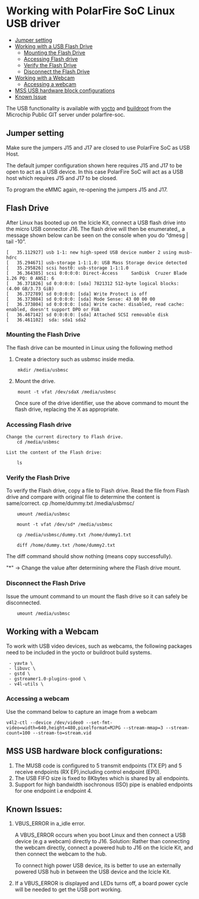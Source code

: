 # Working with PolarFire SoC Linux USB driver

- [Jumper setting](#jumper-setting)
- [Working with a USB Flash Drive](#usb-flash)
	- [Mounting the Flash Drive](#usb-device-mount)
	- [Accessing Flash drive](#usb-device-access)
	- [Verify the Flash Drive](#usb-device-operations)
	- [Disconnect the Flash Drive](#usb-device-umount)
- [Working with a Webcam](#usb-webcam)
     - [Accessing a webcam](#usb-webcam-access)
- [MSS USB hardware block configurations](#usb-spec)
- [Known Issue](#issues)

The USB functionality is available with [yocto](https://github.com/polarfire-soc/meta-polarfire-soc-yocto-bsp) and [buildroot](https://github.com/polarfire-soc/polarfire-soc-buildroot-sdk) from the Microchip Public GIT server under polarfire-soc. 

## Jumper setting <a name="jumper-setting"></a>
Make sure the jumpers J15 and J17 are closed to use PolarFire SoC as USB Host.

The default jumper configuration shown here requires J15 and J17 to be open to act as a USB device. In this case PolarFire SoC will act as a USB host which requires J15 and J17 to be closed.

To program the eMMC again, re-opening the jumpers J15 and J17.

## Flash Drive <div id="usb-flash"/>
After Linux has booted up on the Icicle Kit, connect a USB flash drive into the micro USB connector J16. The flash drive will then be enumerated,, 
a message shown below can be seen on the console when you do “dmesg | tail -10”.

	[   35.112927] usb 1-1: new high-speed USB device number 2 using musb-hdrc
	[   35.294671] usb-storage 1-1:1.0: USB Mass Storage device detected
	[   35.295826] scsi host0: usb-storage 1-1:1.0
	[   36.364385] scsi 0:0:0:0: Direct-Access     SanDisk  Cruzer Blade     1.26 PQ: 0 ANSI: 6
	[   36.371826] sd 0:0:0:0: [sda] 7821312 512-byte logical blocks: (4.00 GB/3.73 GiB)
	[   36.372789] sd 0:0:0:0: [sda] Write Protect is off
	[   36.373084] sd 0:0:0:0: [sda] Mode Sense: 43 00 00 00
	[   36.373804] sd 0:0:0:0: [sda] Write cache: disabled, read cache: enabled, doesn't support DPO or FUA
	[   36.467142] sd 0:0:0:0: [sda] Attached SCSI removable disk
	[   36.461102]  sda: sda1 sda2
	

### Mounting the Flash Drive  <div id="usb-device-mount"/>
The flash drive can be mounted in Linux using the following method

1. Create a driectory such as usbmsc inside media.

		mkdir /media/usbmsc
		
2. Mount the drive.

		mount -t vfat /dev/sdaX /media/usbmsc
		   
	Once sure of the drive identifier, use the above command to mount the flash drive, replacing the X as appropriate.

### Accessing Flash drive  <div id="usb-device-access"/>
	Change the current directory to Flash drive.
		cd /media/usbmsc

    List the content of the Flash drive:
	
		ls

### Verify the Flash Drive <div id="usb-device-operations"/>
To verify the Flash drive, copy a file to Flash drive. Read the file from Flash drive and compare with original file to determine the content is same/correct.
		cp /home/dummy.txt /media/usbmsc/
		
		umount /media/usbmsc
		
		mount -t vfat /dev/sd* /media/usbmsc
		
		cp /media/usbmsc/dummy.txt /home/dummy1.txt
		
		diff /home/dummy.txt /home/dummy2.txt

   The diff command should show nothing (means copy successfully).
   
   "*" -> Change the value after determining where the Flash drive mount.
  
### Disconnect the Flash Drive  <div id="usb-device-umount"/>

Issue the umount command to un mount the flash drive so it can safely be disconnected.
   
		umount /media/usbmsc
   
## Working with a Webcam  <div id="usb-webcam"/>
To work with USB video devices, such as webcams, the following packages need to be included in the yocto or buildroot build systems.

	 - yavta \ 
     - libuvc \
     - gstd \
     - gstreamer1.0-plugins-good \
     - v4l-utils \

### Accessing a webcam <div id="usb-webcam-access"/>
Use the command below to capture an image from a webcam

	v4l2-ctl --device /dev/video0 --set-fmt-video=width=640,height=480,pixelformat=MJPG --stream-mmap=3 --stream-count=100 --stream-to=stream.vid

## MSS USB hardware block configurations: <div id="usb-spec"/>
1. The MUSB code is configured to 5 transmit endpoints (TX EP) and 5 receive endpoints (RX EP),including control endpoint (EP0).
2. The USB FIFO size is fixed to 8Kbytes which is shared by all endpoints.
3. Support for high bandwidth isochronous (ISO) pipe is enabled endpoints for one endpoint i.e endpoint 4.

## Known Issues:  <div id="issues"/>
1. VBUS_ERROR in a_idle error.

   A VBUS_ERROR occurs when you boot Linux and then connect a USB device (e.g a webcam) directly to J16.
   Solution:
   Rather than connecting the webcam directly, connect a powered hub to J16 on the Icicle Kit, and then connect the webcam to the hub.
   
   To connect high power USB device, its is better to use an externally powered USB hub in between the USB device and the Icicle Kit.
   
2.  If a VBUS_ERROR is displayed and LEDs turns off, a board power cycle will be needed to get the USB port working.
   